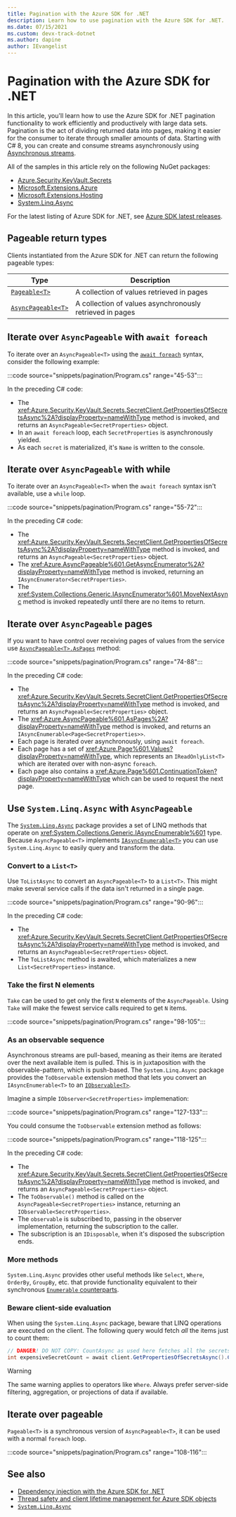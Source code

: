 ```yaml
---
title: Pagination with the Azure SDK for .NET
description: Learn how to use pagination with the Azure SDK for .NET.
ms.date: 07/15/2021
ms.custom: devx-track-dotnet
ms.author: dapine
author: IEvangelist
---
```


# Pagination with the Azure SDK for .NET

In this article, you'll learn how to use the Azure SDK for .NET pagination functionality to work efficiently and productively with large data sets. Pagination is the act of dividing returned data into pages, making it easier for the consumer to iterate through smaller amounts of data. Starting with C# 8, you can create and consume streams asynchronously using [Asynchronous streams](../../csharp/whats-new/csharp-8.md#asynchronous-streams).

All of the samples in this article rely on the following NuGet packages:

- [Azure.Security.KeyVault.Secrets][azure-key-vault]
- [Microsoft.Extensions.Azure][ms-ext-azure]
- [Microsoft.Extensions.Hosting][ms-ext-hosting]
- [System.Linq.Async][system-linq-async]

[azure-key-vault]: https://www.nuget.org/packages/Azure.Security.KeyVault.Secrets
[ms-ext-azure]: https://www.nuget.org/packages/Microsoft.Extensions.Azure
[ms-ext-hosting]: https://www.nuget.org/packages/Microsoft.Extensions.Hosting
[system-linq-async]: https://www.nuget.org/packages/System.Linq.Async

For the latest listing of Azure SDK for .NET, see [Azure SDK latest releases](packages.md#all-libraries).

## Pageable return types

Clients instantiated from the Azure SDK for .NET can return the following pageable types:

| Type                                               | Description                                              |
|----------------------------------------------------|----------------------------------------------------------|
| [`Pageable<T>`](xref:Azure.Pageable%601)           | A collection of values retrieved in pages                |
| [`AsyncPageable<T>`](xref:Azure.AsyncPageable%601) | A collection of values asynchronously retrieved in pages |

## Iterate over `AsyncPageable` with `await foreach`

To iterate over an `AsyncPageable<T>` using the [`await foreach`](/dotnet/csharp/language-reference/proposals/csharp-8.0/async-streams#foreach) syntax, consider the following example:

:::code source="snippets/pagination/Program.cs" range="45-53":::

In the preceding C# code:

- The <xref:Azure.Security.KeyVault.Secrets.SecretClient.GetPropertiesOfSecretsAsync%2A?displayProperty=nameWithType> method is invoked, and returns an `AsyncPageable<SecretProperties>` object.
- In an `await foreach` loop, each `SecretProperties` is asynchronously yielded.
- As each `secret` is materialized, it's `Name` is written to the console.

## Iterate over `AsyncPageable` with while

To iterate over an `AsyncPageable<T>` when the `await foreach` syntax isn't available, use a `while` loop.

:::code source="snippets/pagination/Program.cs" range="55-72":::

In the preceding C# code:

- The <xref:Azure.Security.KeyVault.Secrets.SecretClient.GetPropertiesOfSecretsAsync%2A?displayProperty=nameWithType> method is invoked, and returns an `AsyncPageable<SecretProperties>` object.
- The <xref:Azure.AsyncPageable%601.GetAsyncEnumerator%2A?displayProperty=nameWithType> method is invoked, returning an `IAsyncEnumerator<SecretProperties>`.
- The <xref:System.Collections.Generic.IAsyncEnumerator%601.MoveNextAsync> method is invoked repeatedly until there are no items to return.

## Iterate over `AsyncPageable` pages

If you want to have control over receiving pages of values from the service use [`AsyncPageable<T>.AsPages`](xref:Azure.AsyncPageable%601.AsPages%2A) method:

:::code source="snippets/pagination/Program.cs" range="74-88":::

In the preceding C# code:

- The <xref:Azure.Security.KeyVault.Secrets.SecretClient.GetPropertiesOfSecretsAsync%2A?displayProperty=nameWithType> method is invoked, and returns an `AsyncPageable<SecretProperties>` object.
- The <xref:Azure.AsyncPageable%601.AsPages%2A?displayProperty=nameWithType> method is invoked, and returns an `IAsyncEnumerable<Page<SecretProperties>>`.
- Each page is iterated over asynchronously, using `await foreach`.
- Each page has a set of <xref:Azure.Page%601.Values?displayProperty=nameWithType>, which represents an `IReadOnlyList<T>` which are iterated over with non-async `foreach`.
- Each page also contains a <xref:Azure.Page%601.ContinuationToken?displayProperty=nameWithType> which can be used to request the next page.

## Use `System.Linq.Async` with `AsyncPageable`

The [`System.Linq.Async`](https://www.nuget.org/packages/System.Linq.Async) package provides a set of LINQ methods that operate on <xref:System.Collections.Generic.IAsyncEnumerable%601> type. Because `AsyncPageable<T>` implements [`IAsyncEnumerable<T>`](xref:System.Collections.Generic.IAsyncEnumerable%601) you can use `System.Linq.Async` to easily query and transform the data.

### Convert to a `List<T>`

Use `ToListAsync` to convert an `AsyncPageable<T>` to a `List<T>`. This might make several service calls if the data isn't returned in a single page.

:::code source="snippets/pagination/Program.cs" range="90-96":::

In the preceding C# code:

- The <xref:Azure.Security.KeyVault.Secrets.SecretClient.GetPropertiesOfSecretsAsync%2A?displayProperty=nameWithType> method is invoked, and returns an `AsyncPageable<SecretProperties>` object.
- The `ToListAsync` method is awaited, which materializes a new `List<SecretProperties>` instance.

### Take the first N elements

`Take` can be used to get only the first `N` elements of the `AsyncPageable`. Using `Take` will make the fewest service calls required to get `N` items.

:::code source="snippets/pagination/Program.cs" range="98-105":::

### As an observable sequence

Asynchronous streams are pull-based, meaning as their items are iterated over the next available item is pulled. This is in juxtaposition with the observable-pattern, which is push-based. The `System.Linq.Async` package provides the `ToObservable` extension method that lets you convert an `IAsyncEnumerable<T>` to an [`IObservable<T>`](xref:System.IObservable%601).

Imagine a simple `IObserver<SecretProperties>` implemenation:

:::code source="snippets/pagination/Program.cs" range="127-133":::

You could consume the `ToObservable` extension method as follows:

:::code source="snippets/pagination/Program.cs" range="118-125":::

In the preceding C# code:

- The <xref:Azure.Security.KeyVault.Secrets.SecretClient.GetPropertiesOfSecretsAsync%2A?displayProperty=nameWithType> method is invoked, and returns an `AsyncPageable<SecretProperties>` object.
- The `ToObservable()` method is called on the `AsyncPageable<SecretProperties>` instance, returning an `IObservable<SecretProperties>`.
- The `observable` is subscribed to, passing in the observer implementation, returning the subscription to the caller.
- The subscription is an `IDisposable`, when it's disposed the subscription ends.

### More methods

`System.Linq.Async` provides other useful methods like `Select`, `Where`, `OrderBy`, `GroupBy`, etc. that provide functionality equivalent to their synchronous [`Enumerable` counterparts](xref:System.Linq.Enumerable).

### Beware client-side evaluation

When using the `System.Linq.Async` package, beware that LINQ operations are executed on the client. The following query would fetch *all* the items just to count them:

```csharp
// DANGER! DO NOT COPY: CountAsync as used here fetches all the secrets locally to count them.
int expensiveSecretCount = await client.GetPropertiesOfSecretsAsync().CountAsync();
```

> [!WARNING]
> The same warning applies to operators like `Where`. Always prefer server-side filtering, aggregation, or projections of data if available.

## Iterate over pageable

`Pageable<T>` is a synchronous version of `AsyncPageable<T>`, it can be used with a normal `foreach` loop.

:::code source="snippets/pagination/Program.cs" range="108-116":::

## See also

- [Dependency injection with the Azure SDK for .NET](dependency-injection.md)
- [Thread safety and client lifetime management for Azure SDK objects](thread-safety.md)
- [`System.Linq.Async`](https://www.nuget.org/packages/System.Linq.Async)
